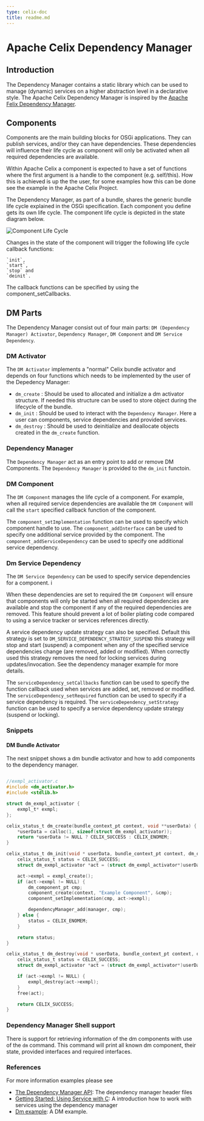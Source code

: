 ```yaml
---
type: celix-doc
title: readme.md
---
```


<!--
Licensed to the Apache Software Foundation (ASF) under one or more
contributor license agreements.  See the NOTICE file distributed with
this work for additional information regarding copyright ownership.
The ASF licenses this file to You under the Apache License, Version 2.0
(the "License"); you may not use this file except in compliance with
the License.  You may obtain a copy of the License at
   
    http://www.apache.org/licenses/LICENSE-2.0

Unless required by applicable law or agreed to in writing, software
distributed under the License is distributed on an "AS IS" BASIS,
WITHOUT WARRANTIES OR CONDITIONS OF ANY KIND, either express or implied.
See the License for the specific language governing permissions and
limitations under the License.
-->

# Apache Celix Dependency Manager

## Introduction

The Dependency Manager contains a static library which can be used to manage (dynamic) services on a higher abstraction level in a declarative style. 
The Apache Celix Dependency Manager is inspired by the [Apache Felix Dependency Manager](http://felix.apache.org/documentation/subprojects/apache-felix-dependency-manager.html).

## Components

Components are the main building blocks for OSGi applications. They can publish services, and/or they can have dependencies. These dependencies will influence their life cycle as component will only be activated when all required dependencies are available.

Within Apache Celix a component is expected to have a set of functions where the first argument is a handle to the component (e.g. self/this). How this is achieved is up the the user, for some examples how this can be done see the example in the Apache Celix Project. 

The Dependency Manager, as part of a bundle, shares the generic bundle life cycle explained in the OSGi specification. 
Each component you define gets its own life cycle. The component life cycle is depicted in the state diagram below.

![Component Life Cycle](doc-images/statediagram.png)

Changes in the state of the component will trigger the following life cycle callback functions:

    `init`,
    `start`,
    `stop` and
    `deinit`.

The callback functions can be specified by using the component_setCallbacks.

## DM Parts

The Dependency Manager consist out of four main parts: `DM (Dependency Manager) Activator`, `Dependency Manager`, `DM Component` and `DM Service Dependency`.

### DM Activator

The `DM Activator` implements a "normal" Celix bundle activator and depends on four functions which needs to be implemented by the user of the Depedency Manager:
 - `dm_create` : Should be used to allocated and initialize a dm activator structure. If needed this structure can be used to store object during the lifecycle of the bundle.
 - `dm_init` : Should be used to interact with the `Dependency Manager`. Here a user can components, service dependencies and provided services. 
 - `dm_destroy` : Should be used to deinitialize and deallocate objects created in the `dm_create` function.


### Dependency Manager

The `Dependency Manager` act as an entry point to add or remove DM Components. The `Dependency Manager` is provided to the `dm_init` functoin.

### DM Component

The `DM Component` manages the life cycle of a component. For example, when all required service dependencies are available the `DM Component` will call the `start` specified callback function of the component. 

The `component_setImplementation` function can be used to specify which component handle to use. 
The `component_addInterface` can be used to specify one additional service provided by the component. 
The `component_addServiceDependency` can be used to specify one additional service dependency.

### Dm Service Dependency 

The `DM Service Dependency` can be used to specify service dependencies for a component. i

When these dependencies are set to required the `DM Component` will ensure that components will only be started when all required dependencies are available and stop the component if any of the required dependencies are removed. 
This feature should prevent a lot of boiler plating code compared to using a service tracker or services references directly. 

A service dependency update strategy can also be specified. Default this strategy is set to `DM_SERVICE_DEPENDENCY_STRATEGY_SUSPEND` this strategy will stop and start (suspend) a component when any of the specified service dependencies change (are removed, added or modified). 
When correctly used this strategy removes the need for locking services during updates/invocation. See the dependency manager example for more details.

The `serviceDependency_setCallbacks` function can be used to specify the function callback used when services are added, set, removed or modified. 
The `serviceDependency_setRequired` function can be used to specify if a service dependency is required.
The `serviceDependency_setStrategy` function can be used to specify a service dependency update strategy (suspend or locking).

### Snippets

#### DM Bundle Activator

The next snippet shows a dm bundle activator and how to add components to the dependency manager.
```C

//exmpl_activator.c
#include <dm_activator.h>
#include <stdlib.h>

struct dm_exmpl_activator {
    exmpl_t* exmpl;
};

celix_status_t dm_create(bundle_context_pt context, void **userData) {                                                                                                                                             
    *userData = calloc(1, sizeof(struct dm_exmpl_activator));
    return *userData != NULL ? CELIX_SUCCESS : CELIX_ENOMEM;
}

celix_status_t dm_init(void * userData, bundle_context_pt context, dm_dependency_manager_pt manager) {
    celix_status_t status = CELIX_SUCCESS;
    struct dm_exmpl_activator *act = (struct dm_exmpl_activator*)userData;

    act->exmpl = exmpl_create();
    if (act->exmpl != NULL) {
        dm_component_pt cmp;
        component_create(context, "Example Component", &cmp);
        component_setImplementation(cmp, act->exmpl);

        dependencyManager_add(manager, cmp);
    } else {
        status = CELIX_ENOMEM;
    }

    return status;
}

celix_status_t dm_destroy(void * userData, bundle_context_pt context, dm_dependency_manager_pt manager) {
    celix_status_t status = CELIX_SUCCESS;
    struct dm_exmpl_activator *act = (struct dm_exmpl_activator*)userData;

    if (act->exmpl != NULL) {
        exmpl_destroy(act->exmpl);
    }
    free(act);

    return CELIX_SUCCESS;
}  
```


### Dependency Manager Shell support

There is support for retrieving information of the dm components with
use of the `dm` command. This command will print all known dm component,
their state, provided interfaces and required interfaces.

### References

For more information examples please see

- [The Dependency Manager API](public/include): The dependency manager header files
- [Getting Started: Using Service with C](../documents/getting_started/using_services_with_c.md): A introduction how to work with services using the dependency manager
- [Dm example](../examples/dm_example): A DM example.  

